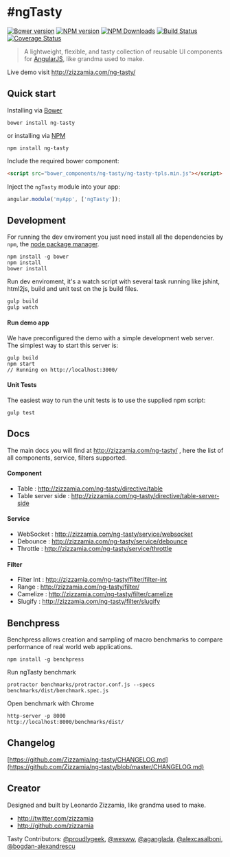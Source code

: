 # #ngTasty 
[![Bower version](https://badge.fury.io/bo/ng-tasty.svg)](https://github.com/Zizzamia/bower-ng-tasty) [![NPM version](https://badge.fury.io/js/ng-tasty.svg)](https://www.npmjs.org/package/ng-tasty) [![NPM Downloads](http://img.shields.io/npm/dm/ng-tasty.svg)](https://www.npmjs.org/package/ng-tasty) [![Build Status](https://secure.travis-ci.org/Zizzamia/ng-tasty.svg)](https://travis-ci.org/Zizzamia/ng-tasty) [![Coverage Status](https://coveralls.io/repos/Zizzamia/ng-tasty/badge.svg?branch=master)](https://coveralls.io/r/Zizzamia/ng-tasty?branch=master)
> A lightweight, flexible, and tasty collection of reusable UI components for [AngularJS](https://angularjs.org/), like grandma used to make.

Live demo visit http://zizzamia.com/ng-tasty/

## Quick start

Installing via [Bower](bower)
```
bower install ng-tasty
```
or installing via [NPM](npm)
```
npm install ng-tasty
```

Include the required bower component:
``` html
<script src="bower_components/ng-tasty/ng-tasty-tpls.min.js"></script>
```

Inject the `ngTasty` module into your app:
``` JavaScript
angular.module('myApp', ['ngTasty']);
```


## Development
For running the dev enviroment you just need install
all the dependencies by `npm`, the [node package manager][npm-site]. 

```
npm install -g bower
npm install
bower install
```

Run dev enviroment, it's a watch script with several task running
like jshint, html2js, build and unit test on the js build files.
```
gulp build
gulp watch
```

#### Run demo app

We have preconfigured the demo with a simple development web server.  
The simplest way to start this server is:

```
gulp build
npm start
// Running on http://localhost:3000/
```

#### Unit Tests

The easiest way to run the unit tests is to use the supplied npm script:

```
gulp test
```

## Docs

The main docs you will find at http://zizzamia.com/ng-tasty/ , here the list of all components, service,
filters supported.

#### Component

- Table : http://zizzamia.com/ng-tasty/directive/table
- Table server side : http://zizzamia.com/ng-tasty/directive/table-server-side

#### Service

- WebSocket : http://zizzamia.com/ng-tasty/service/websocket
- Debounce : http://zizzamia.com/ng-tasty/service/debounce
- Throttle : http://zizzamia.com/ng-tasty/service/throttle

#### Filter

- Filter Int : http://zizzamia.com/ng-tasty/filter/filter-int
- Range : http://zizzamia.com/ng-tasty/filter/
- Camelize : http://zizzamia.com/ng-tasty/filter/camelize
- Slugify : http://zizzamia.com/ng-tasty/filter/slugify

## Benchpress
Benchpress allows creation and sampling of macro benchmarks to compare performance of real world web applications.
```
npm install -g benchpress
```

Run ngTasty benchmark
```
protractor benchmarks/protractor.conf.js --specs benchmarks/dist/benchmark.spec.js
```

Open benchmark with Chrome
```
http-server -p 8000
http://localhost:8000/benchmarks/dist/
```



## Changelog

[https://github.com/Zizzamia/ng-tasty/CHANGELOG.md](https://github.com/Zizzamia/ng-tasty/blob/master/CHANGELOG.md)


## Creator

Designed and built by Leonardo Zizzamia, like grandma used to make.

- <http://twitter.com/zizzamia>
- <http://github.com/zizzamia>

Tasty Contributors: [@proudlygeek](https://twitter.com/proudlygeek), [@wesww](https://twitter.com/w3sw), [@aganglada](https://twitter.com/aganglada), [@alexcasalboni](https://twitter.com/alex_casalboni), [@bogdan-alexandrescu](https://twitter.com/balx)

[bower]: https://github.com/Zizzamia/bower-ng-tasty
[bower-badge]: https://badge.fury.io/bo/ng-tasty.svg
[npm-site]: https://www.npmjs.org/
[npm]: https://www.npmjs.org/package/ng-tasty
[npm-badge]: https://badge.fury.io/js/ng-tasty.svg
[npm-downloads]: http://img.shields.io/npm/dm/ng-tasty.svg
[travis]: https://travis-ci.org/Zizzamia/ng-tasty
[travis-badge]: https://secure.travis-ci.org/Zizzamia/ng-tasty.svg
